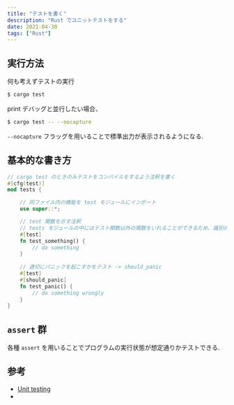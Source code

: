 ```yaml
---
title: "テストを書く"
description: "Rust でユニットテストをする"
date: 2021-04-30
tags: ["Rust"]
---
```



## 実行方法

何も考えずテストの実行
```sh
$ cargo test
```

print デバッグと並行したい場合、
```sh
$ cargo test -- --nocapture
```
`--nocapture` フラッグを用いることで標準出力が表示されるようになる.

## 基本的な書き方

```rust
// cargo test のときのみテストをコンパイルをするよう注釈を書く
#[cfg(test)] 
mod tests {

    // 同ファイル内の機能を test モジュールにインポート
    use super::*; 

    // test 関数を示す注釈 
    // tests モジュールの中にはテスト関数以外の関数をいれることができるため、識別のために必要
    #[test] 
    fn test_something() {
        // do something
    }
    
    // 適切にパニックを起こすかをテスト -> should_panic
    #[test]
    #[should_panic]
    fn test_panic() {
        // do something wrongly
    }
}

```

## `assert` 群
各種 `assert` を用いることでプログラムの実行状態が想定通りかテストできる. 

## 参考
* [Unit testing](https://doc.rust-lang.org/rust-by-example/testing/unit_testing.html)
* 
